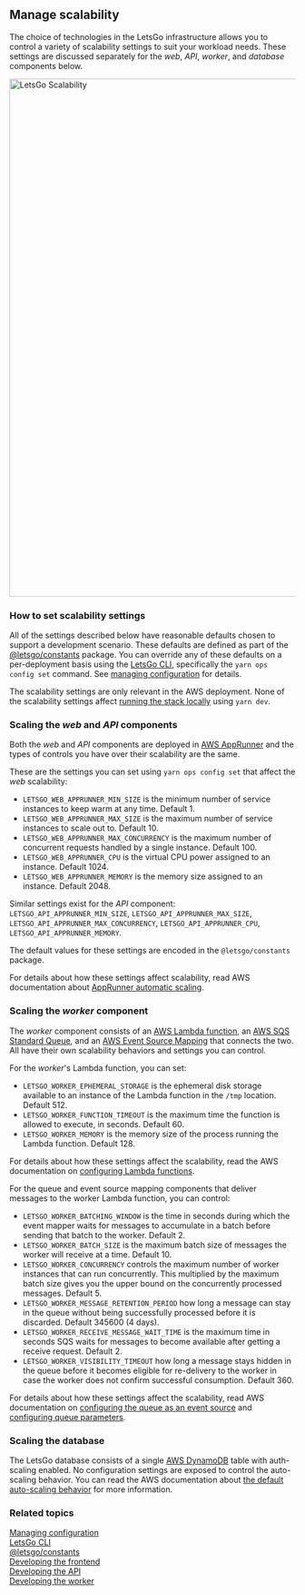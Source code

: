 ## Manage scalability

The choice of technologies in the LetsGo infrastructure allows you to control a variety of scalability settings to suit your workload needs. These settings are discussed separately for the _web_, _API_, _worker_, and _database_ components below.

<img width="911" alt="LetsGo Scalability" src="https://github.com/47chapters/letsgo/assets/822369/9b13a639-f2cb-472a-9567-8167f778b3b9">

### How to set scalability settings

All of the settings described below have reasonable defaults chosen to support a development scenario. These defaults are defined as part of the [@letsgo/constants](../reference/letsgo-constants/README.md) package. You can override any of these defaults on a per-deployment basis using the [LetsGo CLI](../reference/letsgo-cli.md), specifically the `yarn ops config set` command. See [managing configuration](./manage-configuration.md) for details.

The scalability settings are only relevant in the AWS deployment. None of the scalability settings affect [running the stack locally](./run-locally.md) using `yarn dev`.

### Scaling the _web_ and _API_ components

Both the _web_ and _API_ components are deployed in [AWS AppRunner](https://aws.amazon.com/apprunner) and the types of controls you have over their scalability are the same.

These are the settings you can set using `yarn ops config set` that affect the _web_ scalability:

- `LETSGO_WEB_APPRUNNER_MIN_SIZE` is the minimum number of service instances to keep warm at any time. Default 1.
- `LETSGO_WEB_APPRUNNER_MAX_SIZE` is the maximum number of service instances to scale out to. Default 10.
- `LETSGO_WEB_APPRUNNER_MAX_CONCURRENCY` is the maximum number of concurrent requests handled by a single instance. Default 100.
- `LETSGO_WEB_APPRUNNER_CPU` is the virtual CPU power assigned to an instance. Default 1024.
- `LETSGO_WEB_APPRUNNER_MEMORY` is the memory size assigned to an instance. Default 2048.

Similar settings exist for the _API_ component: `LETSGO_API_APPRUNNER_MIN_SIZE`, `LETSGO_API_APPRUNNER_MAX_SIZE`, `LETSGO_API_APPRUNNER_MAX_CONCURRENCY`, `LETSGO_API_APPRUNNER_CPU`, `LETSGO_API_APPRUNNER_MEMORY`.

The default values for these settings are encoded in the `@letsgo/constants` package.

For details about how these settings affect scalability, read AWS documentation about [AppRunner automatic scaling](https://docs.aws.amazon.com/apprunner/latest/dg/manage-autoscaling.html).

### Scaling the _worker_ component

The _worker_ component consists of an [AWS Lambda function](https://aws.amazon.com/pm/lambda), an [AWS SQS Standard Queue](https://aws.amazon.com/sqs/), and an [AWS Event Source Mapping](https://docs.aws.amazon.com/lambda/latest/dg/with-sqs.html) that connects the two. All have their own scalability behaviors and settings you can control.

For the _worker_'s Lambda function, you can set:

- `LETSGO_WORKER_EPHEMERAL_STORAGE` is the ephemeral disk storage available to an instance of the Lambda function in the `/tmp` location. Default 512.
- `LETSGO_WORKER_FUNCTION_TIMEOUT` is the maximum time the function is allowed to execute, in seconds. Default 60.
- `LETSGO_WORKER_MEMORY` is the memory size of the process running the Lambda function. Default 128.

For details about how these settings affect the scalability, read the AWS documentation on [configuring Lambda functions](https://docs.aws.amazon.com/lambda/latest/dg/configuration-function-common.html).

For the queue and event source mapping components that deliver messages to the worker Lambda function, you can control:

- `LETSGO_WORKER_BATCHING_WINDOW` is the time in seconds during which the event mapper waits for messages to accumulate in a batch before sending that batch to the worker. Default 2.
- `LETSGO_WORKER_BATCH_SIZE` is the maximum batch size of messages the worker will receive at a time. Default 10.
- `LETSGO_WORKER_CONCURRENCY` controls the maximum number of worker instances that can run concurrently. This multiplied by the maximum batch size gives you the upper bound on the concurrently processed messages. Default 5.
- `LETSGO_WORKER_MESSAGE_RETENTION_PERIOD` how long a message can stay in the queue without being successfully processed before it is discarded. Default 345600 (4 days).
- `LETSGO_WORKER_RECEIVE_MESSAGE_WAIT_TIME` is the maximum time in seconds SQS waits for messages to become available after getting a receive request. Default 2.
- `LETSGO_WORKER_VISIBILITY_TIMEOUT` how long a message stays hidden in the queue before it becomes eligible for re-delivery to the worker in case the worker does not confirm successful consumption. Default 360.

For details about how these settings affect the scalability, read AWS documentation on [configuring the queue as an event source](https://docs.aws.amazon.com/lambda/latest/dg/with-sqs.html#events-sqs-eventsource) and [configuring queue parameters](https://docs.aws.amazon.com/AWSSimpleQueueService/latest/SQSDeveloperGuide/sqs-configure-queue-parameters.html).

### Scaling the database

The LetsGo database consists of a single [AWS DynamoDB](https://aws.amazon.com/dynamodb) table with auth-scaling enabled. No configuration settings are exposed to control the auto-scaling behavior. You can read the AWS documentation about [the default auto-scaling behavior](https://aws.amazon.com/blogs/database/amazon-dynamodb-auto-scaling-performance-and-cost-optimization-at-any-scale/) for more information.

### Related topics

[Managing configuration](./manage-configuration.md)  
[LetsGo CLI](../reference/letsgo-cli.md)  
[@letsgo/constants](../reference/letsgo-constants/README.md)  
[Developing the frontend](./develop-the-frontend.md)  
[Developing the API](./develop-the-api.md)  
[Developing the worker](./develop-the-worker.md)
